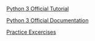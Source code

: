 [Python 3 Official Tutorial](https://docs.python.org/3/tutorial/ "https://docs.python.org/3/tutorial/")

[Python 3 Official Documentation](https://docs.python.org/3/documentation/ "https://docs.python.org/3/documentation/")

[Practice Excercises](http://www.codingbat.com/python "http://www.codingbat.com/python")
